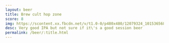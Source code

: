 ```yaml
---
layout: beer
title: Brew cult hop zone
score: 8
img: https://scontent.xx.fbcdn.net/v/t1.0-0/p480x480/12079324_10153656867078745_2445263991582775788_n.jpg?oh=9de8f5ef5adf4b0a2cc1bcbf82bab5c7&oe=58D09884
desc: Very good IPA but not sure if it\'s a good session beer
permalink: /beer/:title.html
---
```


